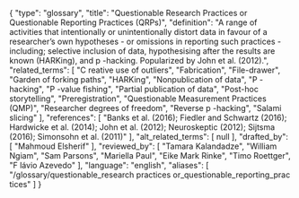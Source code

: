 {
    "type": "glossary",
    "title": "Questionable Research Practices or Questionable Reporting Practices (QRPs)",
    "definition": "A range of activities that intentionally or unintentionally distort data in favour of a researcher’s own hypotheses - or omissions in reporting such practices - including; selective inclusion of data, hypothesising after the results are known (HARKing), and p -hacking. Popularized by John et al. (2012).",
    "related_terms": [
        "C reative use of outliers",
        "Fabrication",
        "File-drawer",
        "Garden of forking paths",
        "HARKing",
        "Nonpublication of data",
        "P -hacking",
        "P -value fishing",
        "Partial publication of data",
        "Post-hoc storytelling",
        "Preregistration",
        "Questionable Measurement Practices (QMP)",
        "Researcher degrees of freedom",
        "Reverse p -hacking",
        "Salami slicing"
    ],
    "references": [
        "Banks et al. (2016); Fiedler and Schwartz (2016); Hardwicke et al. (2014); John et al. (2012); Neuroskeptic (2012); Sijtsma (2016); Simonsohn et al. (2011)"
    ],
    "alt_related_terms": [
        null
    ],
    "drafted_by": [
        "Mahmoud Elsherif"
    ],
    "reviewed_by": [
        "Tamara Kalandadze",
        "William Ngiam",
        "Sam Parsons",
        "Mariella Paul",
        "Eike Mark Rinke",
        "Timo Roettger",
        "F lávio Azevedo"
    ],
    "language": "english",
    "aliases": [
        "/glossary/questionable_research practices or_questionable_reporting_practices"
    ]
}
